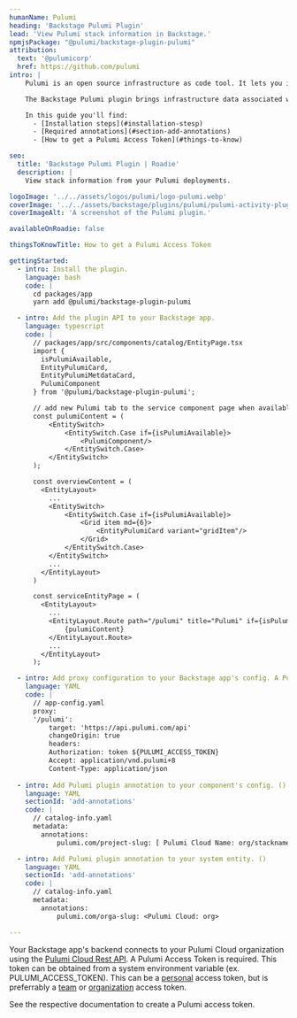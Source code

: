 ```yaml
---
humanName: Pulumi
heading: 'Backstage Pulumi Plugin'
lead: 'View Pulumi stack information in Backstage.'
npmjsPackage: "@pulumi/backstage-plugin-pulumi"
attribution:
  text: '@pulumicorp'
  href: https://github.com/pulumi
intro: | 
    Pulumi is an open source infrastructure as code tool. It lets you implement your desired state infrastructure with regular programming languages.

    The Backstage Pulumi plugin brings infrastructure data associated with your Pulumi stacks to your Developer Portal. The plugin can pull deployment information from a Pulumi Cloud.

    In this guide you'll find:
      - [Installation steps](#installation-stesp)
      - [Required annotations](#section-add-annotations)
      - [How to get a Pulumi Access Token](#things-to-know)

seo:
  title: 'Backstage Pulumi Plugin | Roadie'
  description: |
    View stack information from your Pulumi deployments.

logoImage: '../../assets/logos/pulumi/logo-pulumi.webp'
coverImage: '../../assets/backstage/plugins/pulumi/pulumi-activity-plugin.webp'
coverImageAlt: 'A screenshot of the Pulumi plugin.'

availableOnRoadie: false

thingsToKnowTitle: How to get a Pulumi Access Token

gettingStarted:
  - intro: Install the plugin.
    language: bash
    code: |
      cd packages/app
      yarn add @pulumi/backstage-plugin-pulumi

  - intro: Add the plugin API to your Backstage app.
    language: typescript
    code: |
      // packages/app/src/components/catalog/EntityPage.tsx
      import {
        isPulumiAvailable,
        EntityPulumiCard,
        EntityPulumiMetdataCard,
        PulumiComponent
      } from '@pulumi/backstage-plugin-pulumi';

      // add new Pulumi tab to the service component page when available
      const pulumiContent = (
          <EntitySwitch>
              <EntitySwitch.Case if={isPulumiAvailable}>
                  <PulumiComponent/>
              </EntitySwitch.Case>
          </EntitySwitch>
      );

      const overviewContent = (
        <EntityLayout>
          ...
          <EntitySwitch>
              <EntitySwitch.Case if={isPulumiAvailable}>
                  <Grid item md={6}>
                      <EntityPulumiCard variant="gridItem"/>
                  </Grid>
              </EntitySwitch.Case>
          </EntitySwitch>
          ...
        </EntityLayout>
      )

      const serviceEntityPage = (
        <EntityLayout>
          ...
          <EntityLayout.Route path="/pulumi" title="Pulumi" if={isPulumiAvailable}>
              {pulumiContent}
          </EntityLayout.Route>
          ...
        </EntityLayout>
      );

  - intro: Add proxy configuration to your Backstage app's config. A Pulumi access token is required. See [how to get a Pulumi access token](#how-to-get-a-pulumi-access-token) below.
    language: YAML
    code: |
      // app-config.yaml
      proxy:
      '/pulumi':
          target: 'https://api.pulumi.com/api'
          changeOrigin: true
          headers:
          Authorization: token ${PULUMI_ACCESS_TOKEN}
          Accept: application/vnd.pulumi+8
          Content-Type: application/json
      
  - intro: Add Pulumi plugin annotation to your component's config. ()
    language: YAML
    sectionId: 'add-annotations'
    code: |
      // catalog-info.yaml
      metadata:
        annotations:
            pulumi.com/project-slug: [ Pulumi Cloud Name: org/stackname/stack ]

  - intro: Add Pulumi plugin annotation to your system entity. ()
    language: YAML
    sectionId: 'add-annotations'
    code: |
      // catalog-info.yaml
      metadata:
        annotations:
            pulumi.com/orga-slug: <Pulumi Cloud: org>

---
```


Your Backstage app's backend connects to your Pulumi Cloud organization using the [Pulumi Cloud Rest API](https://www.pulumi.com/docs/pulumi-cloud/cloud-rest-api/). A Pulumi Access Token is required. This token can be obtained from a system environment variable (ex. PULUMI_ACCESS_TOKEN). This can be a [personal](https://www.pulumi.com/docs/pulumi-cloud/access-management/access-tokens/#personal-access-tokens) access token, but is preferrably a [team](https://www.pulumi.com/docs/pulumi-cloud/access-management/access-tokens/#team-access-tokens) or [organization](https://www.pulumi.com/docs/pulumi-cloud/access-management/access-tokens/#organization-access-tokens) access token.

See the respective documentation to create a Pulumi access token.
